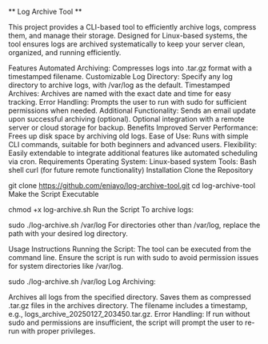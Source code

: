 ** Log Archive Tool **

This project provides a CLI-based tool to efficiently archive logs, compress them, and manage their storage. Designed for Linux-based systems, the tool ensures logs are archived systematically to keep your server clean, organized, and running efficiently.

Features
Automated Archiving: Compresses logs into .tar.gz format with a timestamped filename.
Customizable Log Directory: Specify any log directory to archive logs, with /var/log as the default.
Timestamped Archives: Archives are named with the exact date and time for easy tracking.
Error Handling: Prompts the user to run with sudo for sufficient permissions when needed.
Additional Functionality:
Sends an email update upon successful archiving (optional).
Optional integration with a remote server or cloud storage for backup.
Benefits
Improved Server Performance: Frees up disk space by archiving old logs.
Ease of Use: Runs with simple CLI commands, suitable for both beginners and advanced users.
Flexibility: Easily extendable to integrate additional features like automated scheduling via cron.
Requirements
Operating System: Linux-based system
Tools:
Bash shell
curl (for future remote functionality)
Installation
Clone the Repository

git clone https://github.com/eniayo/log-archive-tool.git
cd log-archive-tool
Make the Script Executable

chmod +x log-archive.sh
Run the Script
To archive logs:


sudo ./log-archive.sh /var/log
For directories other than /var/log, replace the path with your desired log directory.

Usage Instructions
Running the Script: The tool can be executed from the command line. Ensure the script is run with sudo to avoid permission issues for system directories like /var/log.

sudo ./log-archive.sh /var/log
Log Archiving:

Archives all logs from the specified directory.
Saves them as compressed .tar.gz files in the archives directory.
The filename includes a timestamp, e.g., logs_archive_20250127_203450.tar.gz.
Error Handling: If run without sudo and permissions are insufficient, the script will prompt the user to re-run with proper privileges.
